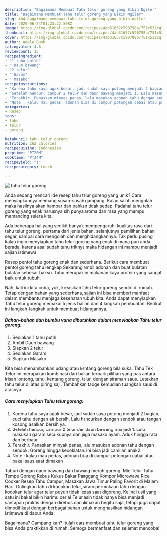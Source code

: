 ```yaml
---
description: "Bagaimana Membuat Tahu telur goreng yang Bikin Ngiler"
title: "Bagaimana Membuat Tahu telur goreng yang Bikin Ngiler"
slug: 404-bagaimana-membuat-tahu-telur-goreng-yang-bikin-ngiler
date: 2020-06-24T01:23:22.508Z
image: https://img-global.cpcdn.com/recipes/4ab31657c590798b/751x532cq70/tahu-telur-goreng-foto-resep-utama.jpg
thumbnail: https://img-global.cpcdn.com/recipes/4ab31657c590798b/751x532cq70/tahu-telur-goreng-foto-resep-utama.jpg
cover: https://img-global.cpcdn.com/recipes/4ab31657c590798b/751x532cq70/tahu-telur-goreng-foto-resep-utama.jpg
author: Adele Bush
ratingvalue: 4.6
reviewcount: 15
recipeingredient:
- "1 tahu putih"
- " Daun bawang"
- "2 telur"
- " Garam"
- " Masako"
recipeinstructions:
- "Karena tahu saya agak besar, jadi sudah saya potong menjadi 2 bagian, cuci tahu dengan air bersih. Lalu hancurkan dengan sendok atau tangan kosong asalkan bersih ya."
- "Setelah hancur, campur 2 telur dan daun bawang menjadi 1. Lalu masukan garam secukupnya dan juga masako ayam. Aduk hingga rata dan berbaur."
- "Terakhir. Panaskan minyak panas, lalu masukan adonan tahu dengan sendok. Goreng hingga kecoklatan. Ini bisa jadi camilan anak2."
- "Note : kalau mau pedas, adonan bisa di campur potongan cabai atau pakai saus saat dimakan"
categories:
- Resep
tags:
- tahu
- telur
- goreng

katakunci: tahu telur goreng 
nutrition: 262 calories
recipecuisine: Indonesian
preptime: "PT20M"
cooktime: "PT34M"
recipeyield: "1"
recipecategory: Lunch

---
```



![Tahu telur goreng](https://img-global.cpcdn.com/recipes/4ab31657c590798b/751x532cq70/tahu-telur-goreng-foto-resep-utama.jpg)

Anda sedang mencari ide resep tahu telur goreng yang unik? Cara menyiapkannya memang susah-susah gampang. Kalau salah mengolah maka hasilnya akan hambar dan bahkan tidak sedap. Padahal tahu telur goreng yang enak harusnya sih punya aroma dan rasa yang mampu memancing selera kita.

Ada beberapa hal yang sedikit banyak mempengaruhi kualitas rasa dari tahu telur goreng, pertama dari jenis bahan, selanjutnya pemilihan bahan segar, sampai cara mengolah dan menghidangkannya. Tak perlu pusing kalau ingin menyiapkan tahu telur goreng yang enak di mana pun anda berada, karena asal sudah tahu triknya maka hidangan ini mampu menjadi sajian istimewa.

Resep pentol tahu goreng enak dan sederhana. Berikut cara membuat pentol goreng tahu lengkap Sekarang ambil adonan dan buat bulatan bulatan sebesar bakso. Tahu merupakan makanan kaya protein yang sangat baik untuk tubuh.


Nah, kali ini kita coba, yuk, kreasikan tahu telur goreng sendiri di rumah. Tetap dengan bahan yang sederhana, sajian ini bisa memberi manfaat dalam membantu menjaga kesehatan tubuh kita. Anda dapat menyiapkan Tahu telur goreng memakai 5 jenis bahan dan 4 langkah pembuatan. Berikut ini langkah-langkah untuk membuat hidangannya.

<!--inarticleads1-->

##### Bahan-bahan dan bumbu yang dibutuhkan dalam menyiapkan Tahu telur goreng:

1. Sediakan 1 tahu putih
1. Ambil  Daun bawang
1. Siapkan 2 telur
1. Sediakan  Garam
1. Siapkan  Masako


Kita bisa menambahkan udang atau kentang goreng bila suka. Tahu Tek Telor ini merupakan kombinasi dari bahan terbaik pilihan yang pas antara irisan lontong, tahu, kentang goreng, telur, dengan siraman saus. Letakkan tahu telur di atas piring saji. Tambahkan taoge kemudian tuangkan saus di atasnya. 

<!--inarticleads2-->

##### Cara menyiapkan Tahu telur goreng:

1. Karena tahu saya agak besar, jadi sudah saya potong menjadi 2 bagian, cuci tahu dengan air bersih. Lalu hancurkan dengan sendok atau tangan kosong asalkan bersih ya.
1. Setelah hancur, campur 2 telur dan daun bawang menjadi 1. Lalu masukan garam secukupnya dan juga masako ayam. Aduk hingga rata dan berbaur.
1. Terakhir. Panaskan minyak panas, lalu masukan adonan tahu dengan sendok. Goreng hingga kecoklatan. Ini bisa jadi camilan anak2.
1. Note : kalau mau pedas, adonan bisa di campur potongan cabai atau pakai saus saat dimakan


Taburi dengan daun bawang dan bawang merah goreng. Mie Telur Tahu Tempe Goreng Rebus Kukus Bakar Panggang Kompor Microwave Rice Cooker Resep Tahu Campur, Masakan Jawa Timur Paling Favorit di Malam Hari. Gulingkan tahu di kocokan telur, siram permukaan tahu dengan kocokan telur agar telur puyuh tidak lepas saat digoreng. Kelinci usil yang satu ini bakal bikin harimu ceria! Telur asin tidak hanya bisa menjadi santapan praktis dengan direbus dan dimakan begitu saja, tetapi juga dapat dimodifikasi dengan berbagai bahan untuk menghasilkan hidangan istimewa di dapur Anda. 

Bagaimana? Gampang kan? Itulah cara membuat tahu telur goreng yang bisa Anda praktikkan di rumah. Semoga bermanfaat dan selamat mencoba!
